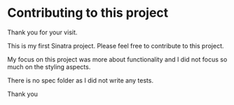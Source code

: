 # Contributing to this project

Thank you for your visit. 

This is my first Sinatra project. 
Please feel free to contribute to this project.

My focus on this project was more about functionality and I did not focus so much on the styling aspects.

There is no spec folder as I did not write any tests. 

Thank you
